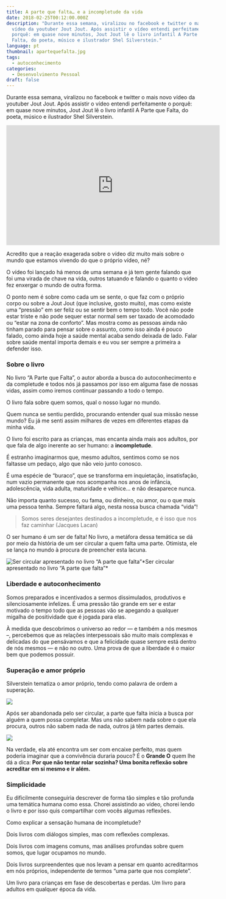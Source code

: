 ```yaml
---
title: A parte que falta… e a incompletude da vida
date: 2018-02-25T00:12:00.000Z
description: "Durante essa semana, viralizou no facebook e twitter o mais novo
  vídeo da youtuber Jout Jout. Após assistir o vídeo entendi perfeitamente o
  porquê: em quase nove minutos, Jout Jout lê o livro infantil A Parte que
  Falta, do poeta, músico e ilustrador Shel Silverstein."
language: pt
thumbnail: apartequefalta.jpg
tags:
  - autoconhecimento
categories:
  - Desenvolvimento Pessoal
draft: false
---
```

Durante essa semana, viralizou no facebook e twitter o mais novo vídeo da youtuber Jout Jout. Após assistir o vídeo entendi perfeitamente o porquê: em quase nove minutos, Jout Jout lê o livro infantil A Parte que Falta, do poeta, músico e ilustrador Shel Silverstein.

<center><iframe width="560" height="315" src="https://www.youtube.com/embed/GFuNTV-hi9M" frameborder="0" allowfullscreen></iframe></center>

Acredito que a reação exagerada sobre o vídeo diz muito mais sobre o mundo que estamos vivendo do que o próprio vídeo, né?

O vídeo foi lançado há menos de uma semana e já tem gente falando que foi uma virada de chave na vida, outros tatuando e falando o quanto o vídeo fez enxergar o mundo de outra forma.

O ponto nem é sobre como cada um se sente, o que faz com o próprio corpo ou sobre a Jout Jout (que inclusive, gosto muito), mas como existe uma “pressão” em ser feliz ou se sentir bem o tempo todo. Você não pode estar triste e não pode sequer estar normal sem ser taxado de acomodado ou “estar na zona de conforto”. Mas mostra como as pessoas ainda não tinham parado para pensar sobre o assunto, como isso ainda é pouco falado, como ainda hoje a saúde mental acaba sendo deixada de lado. Falar sobre saúde mental importa demais e eu vou ser sempre a primeira a defender isso.

### Sobre o livro

No livro “A Parte que Falta”, o autor aborda a busca do autoconhecimento e da completude e todos nós já passamos por isso em alguma fase de nossas vidas, assim como iremos continuar passando a todo o tempo.

O livro fala sobre quem somos, qual o nosso lugar no mundo.

Quem nunca se sentiu perdido, procurando entender qual sua missão nesse mundo? Eu já me senti assim milhares de vezes em diferentes etapas da minha vida.

O livro foi escrito para as crianças, mas encanta ainda mais aos adultos, por que fala de algo inerente ao ser humano: a **incompletude**.

É estranho imaginarmos que, mesmo adultos, sentimos como se nos faltasse um pedaço, algo que não veio junto conosco.

É uma espécie de “buraco”, que se transforma em inquietação, insatisfação, num vazio permanente que nos acompanha nos anos de infância, adolescência, vida adulta, maturidade e velhice… e não desaparece nunca.

Não importa quanto sucesso, ou fama, ou dinheiro, ou amor, ou o que mais uma pessoa tenha. Sempre faltará algo, nesta nossa busca chamada “vida”!
>Somos seres desejantes destinados a incompletude, e é isso que nos faz caminhar (Jacques Lacan)

O ser humano é um ser de falta! No livro, a metáfora dessa temática se dá por meio da história de um ser circular a quem falta uma parte. Otimista, ele se lança no mundo à procura de preencher esta lacuna.

![Ser circular apresentado no livro “A parte que falta”](https://cdn-images-1.medium.com/max/2000/0*MbNyl7CCrhW47fKy.)*Ser circular apresentado no livro “A parte que falta”*

### Liberdade e autoconhecimento

Somos preparados e incentivados a sermos dissimulados, produtivos e silenciosamente infelizes. É uma pressão tão grande em ser e estar motivado o tempo todo que as pessoas vão se apegando a qualquer migalha de positividade que é jogada para elas.

À medida que descobrimos o universo ao redor — e também a nós mesmos –, percebemos que as relações interpessoais são muito mais complexas e delicadas do que pensávamos e que a felicidade quase sempre está dentro de nós mesmos — e não no outro. Uma prova de que a liberdade é o maior bem que podemos possuir.

### Superação e amor próprio

Silverstein tematiza o amor próprio, tendo como palavra de ordem a superação.

![](https://cdn-images-1.medium.com/max/2000/0*LgNLmC6f2KElyQst.jpg)

Após ser abandonada pelo ser circular, a parte que falta inicia a busca por alguém a quem possa completar. Mas uns não sabem nada sobre o que ela procura, outros não sabem nada de nada, outros já têm partes demais.

![](https://cdn-images-1.medium.com/max/2000/0*amjbLXnzVqtuS64r.jpg)

Na verdade, ela até encontra um ser com encaixe perfeito, mas quem poderia imaginar que a convivência duraria pouco? É o **Grande O** quem lhe dá a dica: **Por que não tentar rolar sozinha? Uma bonita reflexão sobre acreditar em si mesmo e ir além.**

### Simplicidade

Eu dificilmente conseguiria descrever de forma tão simples e tão profunda uma temática humana como essa. Chorei assistindo ao vídeo, chorei lendo o livro e por isso quis compartilhar com vocês algumas reflexões.

Como explicar a sensação humana de incompletude?

Dois livros com diálogos simples, mas com reflexões complexas.

Dois livros com imagens comuns, mas análises profundas sobre quem somos, que lugar ocupamos no mundo.

Dois livros surpreendentes que nos levam a pensar em quanto acreditarmos em nós próprios, independente de termos “uma parte que nos complete”.

Um livro para crianças em fase de descobertas e perdas. Um livro para adultos em qualquer época da vida.